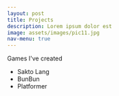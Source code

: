 ```yaml
---
layout: post
title: Projects
description: Lorem ipsum dolor est
image: assets/images/pic11.jpg
nav-menu: true
---
```


Games I've created
- Sakto Lang
- BunBun
- Platformer
